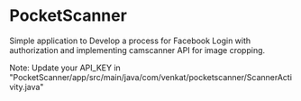 # PocketScanner
Simple application to Develop a process for Facebook Login with authorization and implementing camscanner API for image cropping.

Note: Update your API_KEY in "PocketScanner/app/src/main/java/com/venkat/pocketscanner/ScannerActivity.java"
